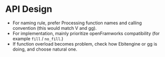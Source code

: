 # API Design

- For naming rule, prefer Processing function names and calling convention (this would match V and gg).
- For implementation, mainly prioritize openFramworks compatibility (for example `fill` / `no_fill`.)
- If function overload becomes problem, check how Ebitengine or gg is doing, and choose natural one.
